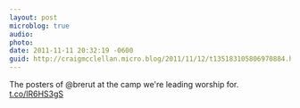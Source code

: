 ```yaml
---
layout: post
microblog: true
audio: 
photo: 
date: 2011-11-11 20:32:19 -0600
guid: http://craigmcclellan.micro.blog/2011/11/12/t135183105806970884.html
---
```

The posters of @brerut at the camp we're leading worship for. [t.co/lR6HS3gS](http://t.co/lR6HS3gS)
